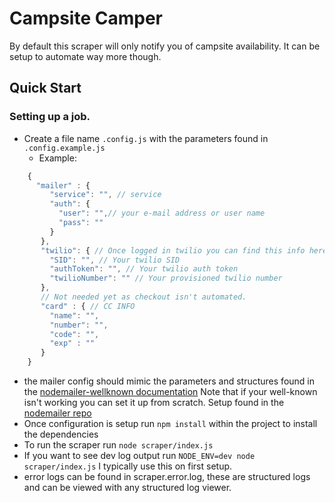 # Campsite Camper
By default this scraper will only notify you of campsite availability. It can be setup to automate way more though.

## Quick Start

### Setting up a job.
- Create a file name `.config.js` with the parameters found in `.config.example.js`
  - Example:
```js
    {
      "mailer" : {
         "service": "", // service
         "auth": {
           "user": "",// your e-mail address or user name
           "pass": ""
         }
       },
       "twilio": { // Once logged in twilio you can find this info here https://www.twilio.com/console/sms/dashboard
         "SID": "", // Your twilio SID  
         "authToken": "", // Your twilio auth token
         "twilioNumber": "" // Your provisioned twilio number
       },
       // Not needed yet as checkout isn't automated.
       "card" : { // CC INFO
         "name": "",
         "number": "",
         "code": "",
         "exp" : ""
       }
    }
```
- the mailer config should mimic the parameters and structures found in the [nodemailer-wellknown documentation](https://github.com/nodemailer/nodemailer-wellknown)
  Note that if your well-known isn't working you can set it up from scratch. Setup found in the  [nodemailer repo](https://github.com/nodemailer/nodemailer)  
- Once configuration is setup run `npm install` within the project to install the dependencies
- To run the scraper run `node scraper/index.js`
- If you want to see dev log output run `NODE_ENV=dev node scraper/index.js` I typically use this on first setup.
- error logs can be found in scraper.error.log, these are structured logs and can be viewed with any structured log viewer.
